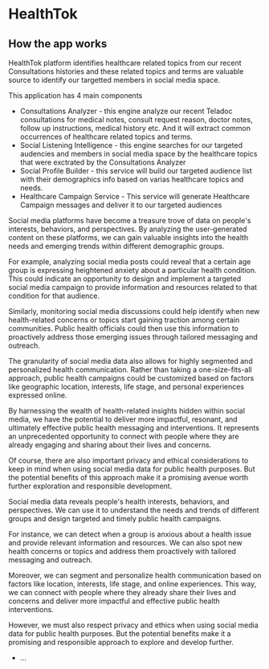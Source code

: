 # HealthTok
## How the app works

HealthTok platform identifies healthcare related topics from our recent Consultations histories and these related topics and terms are valuable source to identify our targetted members in social media space.

This application has 4 main components

* Consultations Analyzer - this engine analyze our recent  Teladoc consultations for medical notes, consult request reason, doctor notes, follow up instructions, medical history etc. And it will extract common occurrences of healthcare related topics and terms.
* Social Listening Intelligence - this engine searches for our targeted audencies and members in social media space by the healthcare topics that were exctrated by the Consultations Analyzer
* Social Profile Builder - this service will build our targeted audience list with their demographics info based on varias healthcare topics and needs.
* Healthcare Campaign Service - This service will generate Healthcare Campaign messages and deliver it to our targeted audiences


Social media platforms have become a treasure trove of data on people's interests, behaviors, and perspectives. By analyzing the user-generated content on these platforms, we can gain valuable insights into the health needs and emerging trends within different demographic groups.

For example, analyzing social media posts could reveal that a certain age group is expressing heightened anxiety about a particular health condition. This could indicate an opportunity to design and implement a targeted social media campaign to provide information and resources related to that condition for that audience.

Similarly, monitoring social media discussions could help identify when new health-related concerns or topics start gaining traction among certain communities. Public health officials could then use this information to proactively address those emerging issues through tailored messaging and outreach.

The granularity of social media data also allows for highly segmented and personalized health communication. Rather than taking a one-size-fits-all approach, public health campaigns could be customized based on factors like geographic location, interests, life stage, and personal experiences expressed online.

By harnessing the wealth of health-related insights hidden within social media, we have the potential to deliver more impactful, resonant, and ultimately effective public health messaging and interventions. It represents an unprecedented opportunity to connect with people where they are already engaging and sharing about their lives and concerns.

Of course, there are also important privacy and ethical considerations to keep in mind when using social media data for public health purposes. But the potential benefits of this approach make it a promising avenue worth further exploration and responsible development.

Social media data reveals people's health interests, behaviors, and perspectives. We can use it to understand the needs and trends of different groups and design targeted and timely public health campaigns.

For instance, we can detect when a group is anxious about a health issue and provide relevant information and resources. We can also spot new health concerns or topics and address them proactively with tailored messaging and outreach.

Moreover, we can segment and personalize health communication based on factors like location, interests, life stage, and online experiences. This way, we can connect with people where they already share their lives and concerns and deliver more impactful and effective public health interventions.

However, we must also respect privacy and ethics when using social media data for public health purposes. But the potential benefits make it a promising and responsible approach to explore and develop further.
* ...
